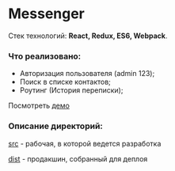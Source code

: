 # Messenger

Стек технологий: **React, Redux, ES6, Webpack**.

### Что реализовано:

- Авторизация пользователя (admin 123);
- Поиск в списке контактов;
- Роутинг (История переписки);

Посмотреть [демо](https://dimakrsna.github.io/messenger/dist/index.html)

### Описание директорий:
[src](https://github.com/dimakrsna/messenger/tree/master/src) - рабочая, в которой ведется разработка

[dist](https://github.com/dimakrsna/messenger/tree/master/dist) - продакшин, собранный для деплоя

